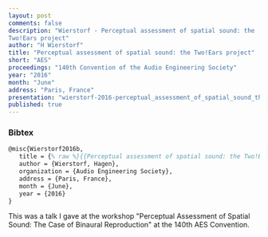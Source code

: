 ```yaml
---
layout: post
comments: false
description: "Wierstorf - Perceptual assessment of spatial sound: the
Two!Ears project"
author: "H Wierstorf"
title: "Perceptual assessment of spatial sound: the Two!Ears project"
short: "AES"
proceedings: "140th Convention of the Audio Engineering Society"
year: "2016"
month: "June"
address: "Paris, France"
presentation: "wierstorf-2016-perceptual_assessment_of_spatial_sound_the_twoears_project-presentation.pdf"
published: true
---
```


### Bibtex

```latex
@misc{Wierstorf2016b,
   title = {% raw %}{{Perceptual assessment of spatial sound: the Two!Ears project}}{% endraw %},
   author = {Wierstorf, Hagen},
   organization = {Audio Engineering Society},
   address = {Paris, France},
   month = {June},
   year = {2016}
}
```

This was a talk I gave at the workshop "Perceptual Assessment of Spatial Sound:
The Case of Binaural Reproduction" at the 140th AES Convention.
